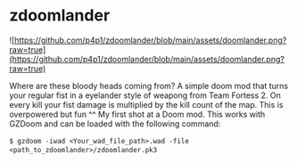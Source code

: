 zdoomlander
===========
![https://github.com/p4p1/zdoomlander/blob/main/assets/doomlander.png?raw=true](https://github.com/p4p1/zdoomlander/blob/main/assets/doomlander.png?raw=true)

Where are these bloody heads coming from? A simple doom mod that turns your regular fist in a eyelander style of weapong from Team Fortess 2. On every kill your
fist damage is multiplied by the kill count of the map. This is overpowered but fun ^^ My first shot at a Doom mod. This works with GZDoom and can be loaded with
the following command:

```
$ gzdoom -iwad <Your_wad_file_path>.wad -file <path_to_zdoomlander>/zdoomlander.pk3
```
